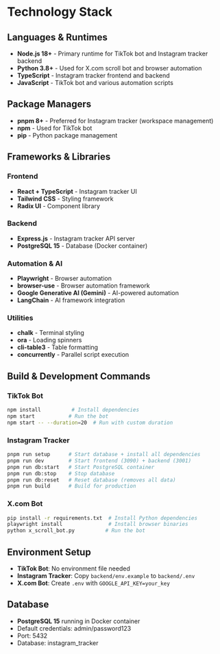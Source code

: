 # Technology Stack

## Languages & Runtimes
- **Node.js 18+** - Primary runtime for TikTok bot and Instagram tracker backend
- **Python 3.8+** - Used for X.com scroll bot and browser automation
- **TypeScript** - Instagram tracker frontend and backend
- **JavaScript** - TikTok bot and various automation scripts

## Package Managers
- **pnpm 8+** - Preferred for Instagram tracker (workspace management)
- **npm** - Used for TikTok bot
- **pip** - Python package management

## Frameworks & Libraries

### Frontend
- **React + TypeScript** - Instagram tracker UI
- **Tailwind CSS** - Styling framework
- **Radix UI** - Component library

### Backend
- **Express.js** - Instagram tracker API server
- **PostgreSQL 15** - Database (Docker container)

### Automation & AI
- **Playwright** - Browser automation
- **browser-use** - Browser automation framework
- **Google Generative AI (Gemini)** - AI-powered automation
- **LangChain** - AI framework integration

### Utilities
- **chalk** - Terminal styling
- **ora** - Loading spinners
- **cli-table3** - Table formatting
- **concurrently** - Parallel script execution

## Build & Development Commands

### TikTok Bot
```bash
npm install          # Install dependencies
npm start           # Run the bot
npm start -- --duration=20  # Run with custom duration
```

### Instagram Tracker
```bash
pnpm run setup      # Start database + install all dependencies
pnpm run dev        # Start frontend (3090) + backend (3001)
pnpm run db:start   # Start PostgreSQL container
pnpm run db:stop    # Stop database
pnpm run db:reset   # Reset database (removes all data)
pnpm run build      # Build for production
```

### X.com Bot
```bash
pip install -r requirements.txt  # Install Python dependencies
playwright install               # Install browser binaries
python x_scroll_bot.py          # Run the bot
```

## Environment Setup
- **TikTok Bot**: No environment file needed
- **Instagram Tracker**: Copy `backend/env.example` to `backend/.env`
- **X.com Bot**: Create `.env` with `GOOGLE_API_KEY=your_key`

## Database
- **PostgreSQL 15** running in Docker container
- Default credentials: admin/password123
- Port: 5432
- Database: instagram_tracker